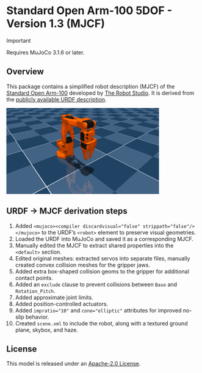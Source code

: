 # Standard Open Arm-100 5DOF - Version 1.3 (MJCF)

> [!IMPORTANT]
> Requires MuJoCo 3.1.6 or later.

## Overview

This package contains a simplified robot description (MJCF) of the [Standard Open Arm-100](https://github.com/TheRobotStudio/SO-ARM100/tree/main) developed by [The Robot Studio](https://www.therobotstudio.com/). It is derived from the [publicly available URDF description](https://github.com/TheRobotStudio/SO-ARM100/blob/4e9c5588d8a8415b6a6c2142a0ce8c32207cf3e9/URDF/SO_5DOF_ARM100_8j_URDF.SLDASM/urdf/SO_5DOF_ARM100_8j_URDF.SLDASM.urdf).

<p float="left">
  <img src="so_arm100.png" width="400">
</p>

## URDF → MJCF derivation steps

1. Added `<mujoco><compiler discardvisual="false" strippath="false"/></mujoco>` to the URDF’s `<robot>` element to preserve visual geometries.
2. Loaded the URDF into MuJoCo and saved it as a corresponding MJCF.
3. Manually edited the MJCF to extract shared properties into the `<default>` section.
4. Edited original meshes: extracted servos into separate files, manually created convex collision meshes for the gripper jaws.
5. Added extra box-shaped collision geoms to the gripper for additional contact points.
6. Added an `exclude` clause to prevent collisions between `Base` and `Rotation_Pitch`.
7. Added approximate joint limits.
8. Added position-controlled actuators.
9. Added `impratio="10"` and `cone="elliptic"` attributes for improved no-slip behavior.
10. Created `scene.xml` to include the robot, along with a textured ground plane, skybox, and haze.

## License

This model is released under an [Apache-2.0 License](LICENSE).
